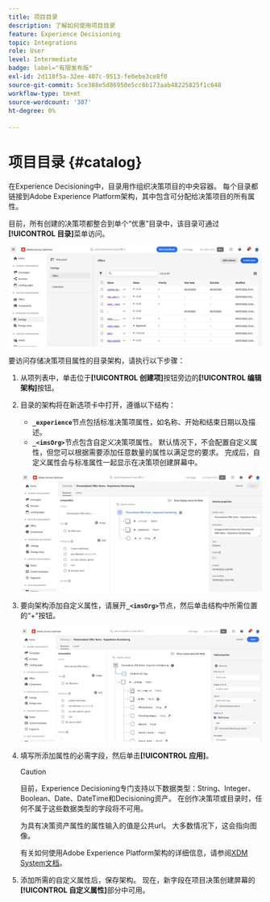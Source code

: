 ```yaml
---
title: 项目目录
description: 了解如何使用项目目录
feature: Experience Decisioning
topic: Integrations
role: User
level: Intermediate
badge: label="有限发布版"
exl-id: 2d118f5a-32ee-407c-9513-fe0ebe3ce8f0
source-git-commit: 5ce388e5d86950e5cc6b173aab48225825f1c648
workflow-type: tm+mt
source-wordcount: '307'
ht-degree: 0%

---
```


# 项目目录 {#catalog}

在Experience Decisioning中，目录用作组织决策项目的中央容器。 每个目录都链接到Adobe Experience Platform架构，其中包含可分配给决策项目的所有属性。

目前，所有创建的决策项都整合到单个“优惠”目录中，该目录可通过&#x200B;**[!UICONTROL 目录]**&#x200B;菜单访问。

![](assets/catalogs-list.png)

要访问存储决策项目属性的目录架构，请执行以下步骤：

1. 从项列表中，单击位于&#x200B;**[!UICONTROL 创建项]**&#x200B;按钮旁边的&#x200B;**[!UICONTROL 编辑架构]**&#x200B;按钮。

1. 目录的架构将在新选项卡中打开，遵循以下结构：

   * **`_experience`**&#x200B;节点包括标准决策项属性，如名称、开始和结束日期以及描述。
   * **`_<imsOrg>`**&#x200B;节点包含自定义决策项属性。 默认情况下，不会配置自定义属性，但您可以根据需要添加任意数量的属性以满足您的要求。 完成后，自定义属性会与标准属性一起显示在决策项创建屏幕中。

   ![](assets/catalogs-schema.png)

1. 要向架构添加自定义属性，请展开&#x200B;**`_<imsOrg>`**&#x200B;节点，然后单击结构中所需位置的“+”按钮。

   ![](assets/catalogs-add.png)

1. 填写所添加属性的必需字段，然后单击&#x200B;**[!UICONTROL 应用]**。

   >[!CAUTION]
   >
   >目前，Experience Decisioning专门支持以下数据类型：String、Integer、Boolean、Date、DateTime和Decisioning资产。 在创作决策项或目录时，任何不属于这些数据类型的字段将不可用。

   为具有决策资产属性的属性输入的值是公共url。 大多数情况下，这会指向图像。

   有关如何使用Adobe Experience Platform架构的详细信息，请参阅[XDM System文档](https://experienceleague.adobe.com/docs/experience-platform/xdm/ui/overview.html?lang=zh-Hans)。

1. 添加所需的自定义属性后，保存架构。 现在，新字段在项目决策创建屏幕的&#x200B;**[!UICONTROL 自定义属性]**&#x200B;部分中可用。

